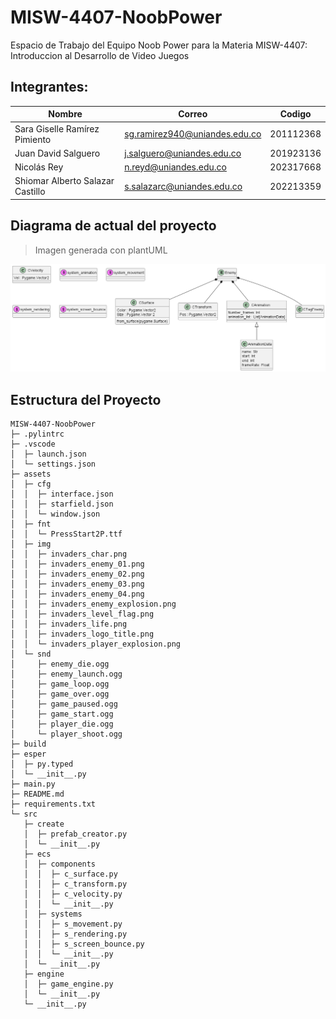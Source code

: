 # MISW-4407-NoobPower
Espacio de Trabajo del Equipo Noob Power para la Materia MISW-4407: Introduccion al Desarrollo de Video Juegos

## Integrantes:

|   Nombre                         |   Correo                      | Codigo    |
|----------------------------------|-------------------------------|-----------|
| Sara Giselle Ramírez Pimiento    | sg.ramirez940@uniandes.edu.co | 201112368 |
| Juan David Salguero              | j.salguero@uniandes.edu.co    | 201923136 |
| Nicolás Rey                      | n.reyd@uniandes.edu.co        | 202317668 |
| Shiomar Alberto Salazar Castillo | s.salazarc@uniandes.edu.co    | 202213359 |

## Diagrama de actual del proyecto
> Imagen generada con plantUML

<img src="https://github.com/shiomar-salazar/MISW-4407-NoobPower/blob/main/Documentation/digram.png">

## Estructura del Proyecto
```
MISW-4407-NoobPower
├─ .pylintrc
├─ .vscode
│  ├─ launch.json
│  └─ settings.json
├─ assets
│  ├─ cfg
│  │  ├─ interface.json
│  │  ├─ starfield.json
│  │  └─ window.json
│  ├─ fnt
│  │  └─ PressStart2P.ttf
│  ├─ img
│  │  ├─ invaders_char.png
│  │  ├─ invaders_enemy_01.png
│  │  ├─ invaders_enemy_02.png
│  │  ├─ invaders_enemy_03.png
│  │  ├─ invaders_enemy_04.png
│  │  ├─ invaders_enemy_explosion.png
│  │  ├─ invaders_level_flag.png
│  │  ├─ invaders_life.png
│  │  ├─ invaders_logo_title.png
│  │  └─ invaders_player_explosion.png
│  └─ snd
│     ├─ enemy_die.ogg
│     ├─ enemy_launch.ogg
│     ├─ game_loop.ogg
│     ├─ game_over.ogg
│     ├─ game_paused.ogg
│     ├─ game_start.ogg
│     ├─ player_die.ogg
│     └─ player_shoot.ogg
├─ build
├─ esper
│  ├─ py.typed
│  └─ __init__.py
├─ main.py
├─ README.md
├─ requirements.txt
└─ src
   ├─ create
   │  ├─ prefab_creator.py
   │  └─ __init__.py
   ├─ ecs
   │  ├─ components
   │  │  ├─ c_surface.py
   │  │  ├─ c_transform.py
   │  │  ├─ c_velocity.py
   │  │  └─ __init__.py
   │  ├─ systems
   │  │  ├─ s_movement.py
   │  │  ├─ s_rendering.py
   │  │  ├─ s_screen_bounce.py
   │  │  └─ __init__.py
   │  └─ __init__.py
   ├─ engine
   │  ├─ game_engine.py
   │  └─ __init__.py
   └─ __init__.py
```
